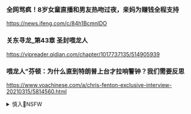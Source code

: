 ### 全网骂疯！8岁女童直播和男友热吻过夜，亲妈为赚钱全程支持
https://news.ifeng.com/c/84h1BcmnlDO

### 关东寻龙_第43章 圣封喂龙人
https://vipreader.qidian.com/chapter/1017737135/514905939

### 喂龙人”芬顿：为什么直到特朗普上台才拉响警钟？我们需要反思
https://www.voachinese.com/a/chris-fenton-exclusive-interview-20210315/5814560.html

<details><summary>慎入🔞NSFW</summary>

Not Safe For Work
<img src="https://upload.wikimedia.org/wikipedia/commons/thumb/d/d3/Biohazard_Symbol_Specification.png/210px-Biohazard_Symbol_Specification.png">

<details><summary><b>风险自理Use At Your Own Risk🈲</summary>

### 美情报机构：俄罗s诋毁拜登 zg盼特朗普败选
https://www.dw.com/zh/%E7%BE%8E%E6%83%85%E6%8A%A5%E6%9C%BA%E6%9E%84%E4%BF%84%E7%BD%97%E6%96%AF%E8%AF%8B%E6%AF%81%E6%8B%9C%E7%99%BB-%E4%B8%AD%E5%9B%BD%E7%9B%BC%E7%89%B9%E6%9C%97%E6%99%AE%E8%B4%A5%E9%80%89/a-54494806

### 金灿r：我们的海外资产至少14万y以上，这要保护不好，可不得了
https://xw.qq.com/a/video/y3228ykqqax

### 金灿r：我们的海外资产至少14万y以上，这要保护不好，可不得了
http://doris.yidianzixun.com/article/V_0EUMCPxK

https://twitter.com/SHFb7mNKTeTIKfb/status/1372405089193787392?s=20
EwvDH_IVoAIs0YO (556×587)<br>
<img src="https://slack-imgs.com/?url=https://pbs.twimg.com/media/EwvDH_IVoAIs0YO?format=png&name=orig"><br>
<a href="https://pbs.twimg.com/media/EwvDH_IVoAIs0YO?format=png&name=orig">
<br>https://pbs.twimg.com/media/EwvDH_IVoAIs0YO?format=png&name=orig</a><hr/>

</details>
</details>
